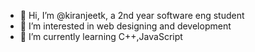 - 👋 Hi, I’m @kiranjeetk, a 2nd year software eng student
- 👀 I’m interested in web designing and development
- 🌱 I’m currently learning C++,JavaScript


<!---
kiranjeetk/kiranjeetk is a ✨ special ✨ repository because its `README.md` (this file) appears on your GitHub profile.
You can click the Preview link to take a look at your changes.
--->
